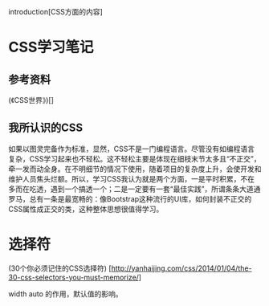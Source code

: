 introduction[CSS方面的内容]

# CSS学习笔记

## 参考资料

(《CSS世界》)[]

## 我所认识的CSS

如果以图灵完备作为标准，显然，CSS不是一门编程语言。尽管没有如编程语言复杂，CSS学习起来也不轻松。这不轻松主要是体现在细枝末节太多且“不正交”，牵一发而动全身。在不明细节的情况下使用，随着项目的复杂度上升，会使开发和维护人员焦头烂额。所以，学习CSS我认为就是两个方面，一是平时积累，不在多而在吃透，遇到一个搞透一个；二是一定要有一套“最佳实践”，所谓条条大道通罗马，总有一条是最宽畅的：像Bootstrap这种流行的UI库，如何封装不正交的CSS属性成正交的类，这种整体思想很值得学习。

# 选择符

(30个你必须记住的CSS选择符) [http://yanhaijing.com/css/2014/01/04/the-30-css-selectors-you-must-memorize/]

width auto 的作用，默认值的影响。
